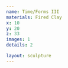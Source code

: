 ```yaml
---
name: Time/Forms III
materials: Fired Clay
x: 10
y: 20
z: 33
images: 1
details: 2

layout: sculpture
---
```

